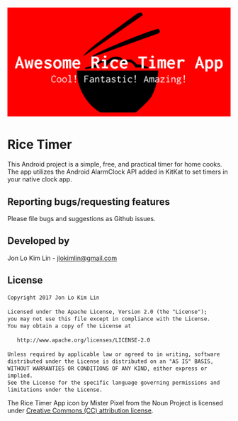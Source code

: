# ![Logo](https://raw.githubusercontent.com/jlokimlin/rice_timer_app/master/graphics/rice_timer_app_feature_graphic.png)

# **Rice Timer**

This Android project is a simple, free, and practical timer for home cooks. The app utilizes the Android AlarmClock API added in KitKat to set timers in your native clock app. 

## Reporting bugs/requesting features
Please file bugs and suggestions as Github issues.

## Developed by
Jon Lo Kim Lin - jlokimlin@gmail.com

## License

    Copyright 2017 Jon Lo Kim Lin

    Licensed under the Apache License, Version 2.0 (the "License");
    you may not use this file except in compliance with the License.
    You may obtain a copy of the License at

       http://www.apache.org/licenses/LICENSE-2.0

    Unless required by applicable law or agreed to in writing, software
    distributed under the License is distributed on an "AS IS" BASIS,
    WITHOUT WARRANTIES OR CONDITIONS OF ANY KIND, either express or implied.
    See the License for the specific language governing permissions and
    limitations under the License.
    
The Rice Timer App icon by Mister Pixel from the Noun Project is licensed under [Creative Commons (CC) attribution license](https://creativecommons.org/licenses/by/2.0/).